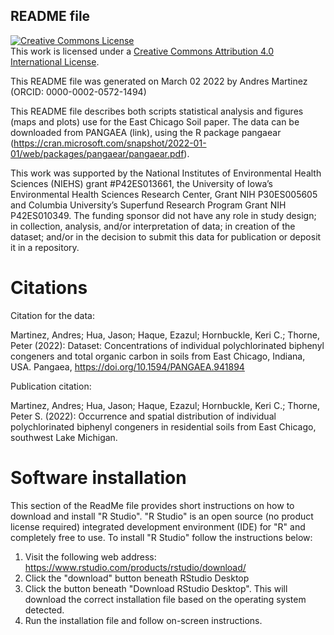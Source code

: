## README file

<a rel="license" href="http://creativecommons.org/licenses/by/4.0/"><img alt="Creative Commons License" style="border-width:0" src="https://i.creativecommons.org/l/by/4.0/88x31.png" /></a><br />This work is licensed under a <a rel="license" href="http://creativecommons.org/licenses/by/4.0/">Creative Commons Attribution 4.0 International License</a>.

This README file was generated on March 02 2022 by Andres Martinez (ORCID: 0000-0002-0572-1494)

This README file describes both scripts statistical analysis and figures (maps and plots) use for the East Chicago Soil paper. The data can be downloaded from PANGAEA (link), using the R package pangaear (https://cran.microsoft.com/snapshot/2022-01-01/web/packages/pangaear/pangaear.pdf).

This work was supported by the National Institutes of Environmental Health Sciences (NIEHS) grant #P42ES013661, the University of Iowa’s Environmental Health Sciences Research Center, Grant NIH P30ES005605 and Columbia University’s Superfund Research Program Grant NIH P42ES010349.  The funding sponsor did not have any role in study design; in collection, analysis, and/or interpretation of data; in creation of the dataset; and/or in the decision to submit this data for publication or deposit it in a repository.

# Citations

Citation for the data:

Martinez, Andres; Hua, Jason; Haque, Ezazul; Hornbuckle, Keri C.; Thorne, Peter (2022): Dataset: Concentrations of individual polychlorinated biphenyl congeners and total organic carbon in soils from East Chicago, Indiana, USA. Pangaea, https://doi.org/10.1594/PANGAEA.941894

Publication citation:

Martinez, Andres; Hua, Jason; Haque, Ezazul; Hornbuckle, Keri C.; Thorne, Peter S. (2022): Occurrence and spatial distribution of individual polychlorinated biphenyl congeners in residential soils from East Chicago, southwest Lake Michigan.

# Software installation

This section of the ReadMe file provides short instructions on how to download and install "R Studio".  "R Studio" is an open source (no product license required) integrated development environment (IDE) for "R" and completely free to use.  To install "R Studio" follow the instructions below:

1. Visit the following web address: https://www.rstudio.com/products/rstudio/download/
2. Click the "download" button beneath RStudio Desktop
3. Click the button beneath "Download RStudio Desktop".  This will download the correct installation file based on the operating system detected.
4. Run the installation file and follow on-screen instructions. 




